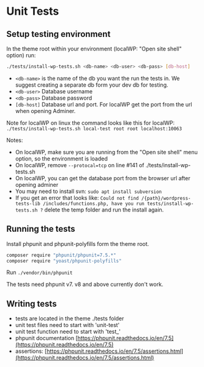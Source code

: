 # Unit Tests

## Setup testing environment

In the theme root within your environment \(localWP: "Open site shell" option\) run:

```bash
./tests/install-wp-tests.sh <db-name> <db-user> <db-pass> [db-host]
```

* `<db-name>` is the name of the db you want the run the tests in. We suggest creating a separate db form your dev db for testing.
* `<db-user>` Database username
* `<db-pass>` Database password
* `[db-host]` Database url and port. For localWP get the port from the url when opening Adminer.

Note for localWP on linux the command looks like this for localWP:  
`./tests/install-wp-tests.sh local-test root root localhost:10063`

Notes:  
- On localWP, make sure you are running from the "Open site shell" menu option, so the environment is loaded
- On localWP, remove `--protocal=tcp` on line \#141 of ./tests/install-wp-tests.sh  
- On localWP, you can get the database port from the browser url after opening adminer
- You may need to install svn: `sudo apt install subversion`
- If you get an error that looks like: `Could not find /{path}/wordpress-tests-lib /includes/functions.php, have you run tests/install-wp-tests.sh ?` delete the temp folder and run the install again.

## Running the tests

Install phpunit and phpunit-polyfills form the theme root.

```bash
composer require "phpunit/phpunit=7.5.*"
composer require "yoast/phpunit-polyfills"
```

Run `./vendor/bin/phpunit`

The tests need phpunit v7. v8 and above currently don't work.

## Writing tests

* tests are located in the theme ./tests folder
* unit test files need to start with 'unit-test'
* unit test function need to start with 'test\_'
* phpunit documentation [https://phpunit.readthedocs.io/en/7.5](https://phpunit.readthedocs.io/en/7.5)
* assertions: [https://phpunit.readthedocs.io/en/7.5/assertions.html](https://phpunit.readthedocs.io/en/7.5/assertions.html)

